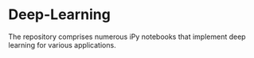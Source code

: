 # Deep-Learning

The repository comprises numerous iPy notebooks that implement deep learning for various applications.
